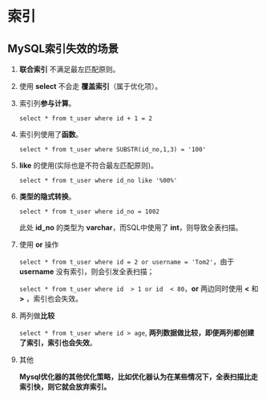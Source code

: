 # 索引

## MySQL索引失效的场景

1. **联合索引** 不满足最左匹配原则。

2. 使用 **select** 不会走 **覆盖索引**（属于优化项）。

3. 索引列**参与计算**。

   `select * from t_user where id + 1 = 2 `

4. 索引列使用了**函数**。

   `select * from t_user where SUBSTR(id_no,1,3) = '100'`

5. **like** 的使用(实际也是不符合最左匹配原则)。

   `select * from t_user where id_no like '%00%'`

6. **类型的隐式转换**。

   `select * from t_user where id_no = 1002`

   此处 **id_no** 的类型为 **varchar**，而SQL中使用了 **int**，则导致全表扫描。

7. 使用 **or** 操作

   `select * from t_user where id = 2 or username = 'Tom2'`，由于 **username** 没有索引，则会引发全表扫描；

   `select * from t_user where id  > 1 or id  < 80`，**or** 两边同时使用 **<** 和 **>** ，索引也会失效。

8. 两列做**比较**

   `select * from t_user where id > age`, **两列数据做比较，即便两列都创建了索引，索引也会失效**。

9. 其他

   **Mysql优化器的其他优化策略，比如优化器认为在某些情况下，全表扫描比走索引快，则它就会放弃索引。**
